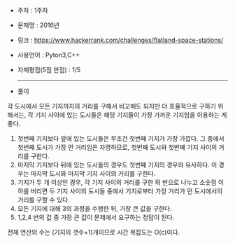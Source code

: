 * 주차 : 1주차 
* 문제명 : 2016년 
* 링크 : https://www.hackerrank.com/challenges/flatland-space-stations/
* 사용언어 : Pyton3,C++ 
* 자체평점(5점 만점) : 1/5 
  
  ---

* 풀이

각 도시에서 모든 기지까지의 거리를 구해서 비교해도 되지만 더 효율적으로 구하기 위해서는, 각 기지 사이에 있는 도시들은 해당 기지들이 가장 가까운 기지임을 이용하는 게 좋다.

1. 첫번째 기지보다 앞에 있는 도시들은 무조건 첫번째 기지가 가장 가깝다. 그 중에서 첫번째 도시가 가장 먼 거리임은 자명하므로, 첫번째 도시와 첫번째 기지 사이의 거리를 구한다.
2. 마지막 기지보다 뒤에 있는 도시들의 경우도 첫번째 기지의 경우와 유사하다. 이 경우는 마지막 도시와 마지막 기지 사이의 거리를 구한다.
3. 기지가 두 개 이상인 경우, 각 기지 사이의 거리를 구한 뒤 반으로 나누고 소숫점 이하를 버리면 두 기지 사이의 도시들 중에서 기지로부터 가장 거리가 먼 도시에서의 거리를 구할 수 있다.
4. 모든 기지에 대해 3의 과정을 수행한 뒤, 가장 큰 값을 구한다.
5. 1,2,4 번의 값 중 가장 큰 값이 문제에서 요구하는 정답이 된다.

전체 연산의 수는 (기지의 갯수+1)개이므로 시간 복잡도는 O(c)이다.